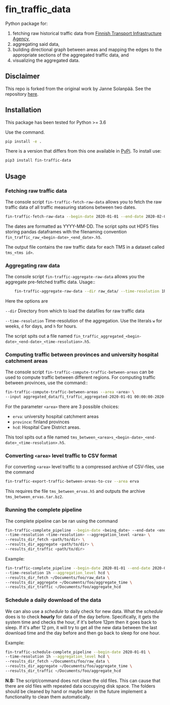 # fin_traffic_data

Python package for:

1. fetching raw historical traffic data from
   [Finnish Transport Infrastructure Agency](https://vayla.fi),
2. aggregating said data,
3. building directional graph between areas and mapping the edges to the appropriate sections of the aggregated traffic data, and
4. visualizing the aggregated data.

## Disclaimer

This repo is forked from the original work by Janne Solanpää. See the repository [here](https://gitlab.com/solanpaa/fin-traffic-data).

## Installation

This package has been tested for Python >= 3.6

Use the command.
```sh
pip install -e .
```

There is a version that differs from this one available in [PyPi](https://pypi.org/project/fin-traffic-data/). To install use:
```sh
pip3 install fin-traffic-data
```

## Usage

### Fetching raw traffic data


The console script `fin-traffic-fetch-raw-data` allows you to fetch the raw
traffic data of all traffic measuring stations between two dates.

```sh
fin-traffic-fetch-raw-data --begin-date 2020-01-01 --end-date 2020-02-01
```

The dates are formatted as YYYY-MM-DD. The script spits out HDF5 files storing 
pandas dataframes with the filenaming convention `fin_traffic_raw_<begin-date>_<end_date>.h5`.

The output file contains the raw traffic data for each TMS in a dataset called
`tms_<tms id>`.

### Aggregating raw data

The console script `fin-traffic-aggregate-raw-data` allows you the aggregate pre-fetched
traffic data. Usage::

```sh
    fin-traffic-aggregate-raw-data --dir raw_data/ --time-resolution 1h
```

Here the options are

`--dir`
    Directory from which to load the datafiles for raw traffic data

`--time-resolution`
    Time-resolution of the aggregation. Use the literals `w` for weeks,
    `d` for days, and `h` for hours.

The script spits out a file named `fin_traffic_aggregated_<begin-date>_<end-date>_<time-resolution>.h5`.


### Computing traffic between provinces and university hospital catchment areas

The console script `fin-traffic-compute-traffic-between-areas` can be used to compute 
traffic between different regions. For computing traffic between provinces, use the command::

```sh
fin-traffic-compute-traffic-between-areas --area <area> \
--input aggregated_data/fi_traffic_aggregated-2020-01-01 00:00:00-2020-09-16 00:00:00-1:00:00.h5
```

For the parameter `<area>` there are 3 possible choices:
- `erva`: university hospital catchment areas
- `province`: finland provinces
- `hcd`: Hospital Care District areas.

This tool spits out a file named `tms_between_<area>s_<begin-date>_<end-date>_<time-resolution>.h5`.

### Converting `<area>` level traffic to CSV format

For converting `<area>` level traffic to a compressed archive of CSV-files, use the command

```sh
fin-traffic-export-traffic-between-areas-to-csv --area erva
```

This requires the file `tms_between_ervas.h5` and outputs the archive `tms_between_ervas.tar.bz2`.

### Running the complete pipeline

The complete pipeline can be ran using the command

```sh
fin-traffic-complete_pipeline --begin-date <being_date> --end-date <end_date> \
--time-resolution <time-resolution> --aggregation_level <area> \
--results_dir_fetch <path/to/dir> \
--results_dir_aggregate <path/to/dir> \
--results_dir_traffic <path/to/dir>
```

Example:

```sh
fin-traffic-complete_pipeline --begin-date 2020-01-01 --end-date 2020-02-01 \
--time-resolution 1h --aggregation_level hcd \
--results_dir_fetch ~/Documents/foo/raw_data \
--results_dir_aggregate ~/Documents/foo/aggregate_time \
--results_dir_traffic ~/Documents/foo/aggregate_hcd
```

### Schedule a daily download of the data

We can also use a *schedule* to daily check for new data. What the *schedule* does is to check **hourly** for data of the day before. Specifically, it gets the system time and checks the hour, if it's before 12pm then it goes back to sleep. If it's after 12 pm, it will try to get all the new data between the last download time and the day before and then go back to sleep for one hour.

Example:
```sh
fin-traffic-schedule-complete_pipeline --begin-date 2020-01-01 \
--time-resolution 1h --aggregation_level hcd \
--results_dir_fetch ~/Documents/foo/raw_data \
--results_dir_aggregate ~/Documents/foo/aggregate_time \
--results_dir_traffic ~/Documents/foo/aggregate_hcd
```

**N.B:** The script/command does not clean the old files. This can cause that there are old files with repeated data occupying disk space. The folders should be cleaned by hand or maybe later in the future implement a functionality to clean them automatically.
